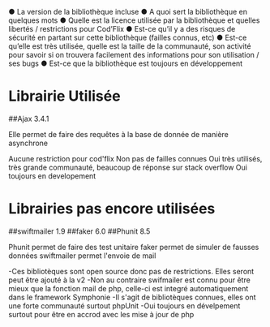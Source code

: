 ● La version de la bibliothèque incluse
● A quoi sert la bibliothèque en quelques mots
● Quelle est la licence utilisée par la bibliothèque et quelles libertés / restrictions pour
Cod’Flix
● Est-ce qu’il y a des risques de sécurité en partant sur cette bibliothèque (failles connus, etc)
● Est-ce qu’elle est très utilisée, quelle est la taille de la communauté, son activité pour savoir
si on trouvera facilement des informations pour son utilisation / ses bugs
● Est-ce que la bibliothèque est toujours en développement

# Librairie Utilisée


##Ajax 3.4.1 

Elle permet de faire des requêtes à la base de donnée de manière asynchrone 

Aucune restriction pour cod'flix
Non pas de failles connues
Oui très utilisés, très grande communauté, beaucoup de réponse sur stack overflow
Oui toujours en developement


# Librairies pas encore utilisées

##swiftmailer 1.9
##faker 6.0
##Phunit 8.5

Phunit permet de faire des test unitaire
faker permet de simuler de fausses données
swiftmailer permet l'envoie de mail

-Ces bibliotèques sont open source donc pas de restrictions. Elles seront peut être ajouté à la v2
-Non au contraire swifmailer est connu pour être mieux que la fonction mail de php, celle-ci est integré automatiquement dans le framework Symphonie
-Il s'agit de bibliotèques connues, elles ont une forte communauté surtout phpUnit
-Oui toujours en dévelpement surtout pour être en accrod avec les mise à jour de php